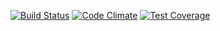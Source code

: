 [![Build Status](https://travis-ci.org/dobryakov/sendonfly-email.svg?branch=master)](https://travis-ci.org/dobryakov/sendonfly-email)
[![Code Climate](https://codeclimate.com/github/dobryakov/sendonfly-email/badges/gpa.svg)](https://codeclimate.com/github/dobryakov/sendonfly-email)
[![Test Coverage](https://codeclimate.com/github/dobryakov/sendonfly-email/badges/coverage.svg)](https://codeclimate.com/github/dobryakov/sendonfly-email)
